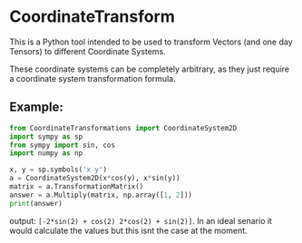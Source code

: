 # CoordinateTransform

This is a Python tool intended to be used to transform Vectors (and one day Tensors) to different Coordinate Systems.

These coordinate systems can be completely arbitrary, as they just require a coordinate system transformation formula.

## Example:

```python
from CoordinateTransformations import CoordinateSystem2D
import sympy as sp
from sympy import sin, cos 
import numpy as np

x, y = sp.symbols('x y')
a = CoordinateSystem2D(x*cos(y), x*sin(y))
matrix = a.TransformationMatrix()
answer = a.Multiply(matrix, np.array([1, 2]))
print(answer)
```
output:
``[-2*sin(2) + cos(2) 2*cos(2) + sin(2)]``.
In an ideal senario it would calculate the values but this isnt the case at the moment.



